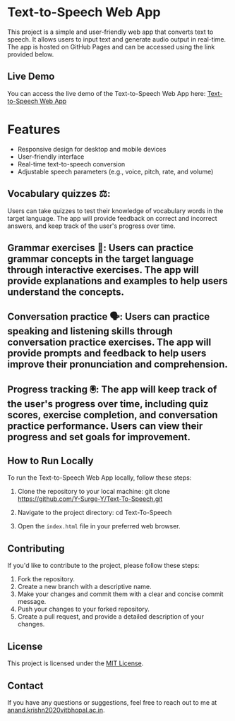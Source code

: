 # Text-to-Speech Web App

This project is a simple and user-friendly web app that converts text to speech. It allows users to input text and generate audio output in real-time. The app is hosted on GitHub Pages and can be accessed using the link provided below.

## Live Demo

You can access the live demo of the Text-to-Speech Web App here:
[Text-to-Speech Web App](https://Y-Surge-Y.github.io/Text-To-Speech/)

# Features

- Responsive design for desktop and mobile devices
- User-friendly interface
- Real-time text-to-speech conversion
- Adjustable speech parameters (e.g., voice, pitch, rate, and volume)
## Vocabulary quizzes ⚖️: 
Users can take quizzes to test their knowledge of vocabulary words in the target language. The app will provide feedback on correct and incorrect answers, and keep track of the user's progress over time.
## Grammar exercises 💪: Users can practice grammar concepts in the target language through interactive exercises. The app will provide explanations and examples to help users understand the concepts.
## Conversation practice 🗣️: Users can practice speaking and listening skills through conversation practice exercises. The app will provide prompts and feedback to help users improve their pronunciation and comprehension.
## Progress tracking 🖲️: The app will keep track of the user's progress over time, including quiz scores, exercise completion, and conversation practice performance. Users can view their progress and set goals for improvement.

## How to Run Locally

To run the Text-to-Speech Web App locally, follow these steps:

1. Clone the repository to your local machine:
git clone https://github.com/Y-Surge-Y/Text-To-Speech.git

2. Navigate to the project directory:
cd Text-To-Speech

3. Open the `index.html` file in your preferred web browser.

## Contributing

If you'd like to contribute to the project, please follow these steps:

1. Fork the repository.
2. Create a new branch with a descriptive name.
3. Make your changes and commit them with a clear and concise commit message.
4. Push your changes to your forked repository.
5. Create a pull request, and provide a detailed description of your changes.

## License

This project is licensed under the [MIT License](LICENSE).

## Contact

If you have any questions or suggestions, feel free to reach out to me at [anand.krishn2020vitbhopal.ac.in](mailto:anand.krishn2020vitbhopal.ac.in).
